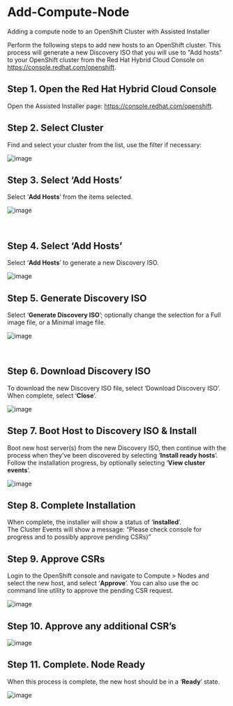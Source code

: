 # Add-Compute-Node

Adding a compute node to an OpenShift Cluster with Assisted Installer

Perform the following steps to add new hosts to an OpenShift cluster. 
This process will generate a new Discovery ISO that you will use to "Add hosts” to your OpenShift cluster from the Red Hat Hybrid Cloud Console on https://console.redhat.com/openshift.

## **Step 1.  Open the Red Hat Hybrid Cloud Console**

Open the Assisted Installer page:  https://console.redhat.com/openshift.

## **Step 2. Select Cluster**

Find and select your cluster from the list, use the filter if necessary:

![image](https://user-images.githubusercontent.com/48925593/167686892-c4fb7632-b4bf-4d9f-998f-b43fffed3cdd.png)


## **Step 3. Select ‘Add Hosts’**

Select ‘**Add Hosts**’ from the items selected.  

![image](https://user-images.githubusercontent.com/48925593/167687016-f35bed95-1389-4dff-8cae-795c646abd50.png)


 
## **Step 4. Select ‘Add Hosts’**
Select ‘**Add Hosts**’ to generate a new Discovery ISO. 

![image](https://user-images.githubusercontent.com/48925593/167687126-d980957d-c300-466e-92f2-e63250ef3606.png)



## **Step 5. Generate Discovery ISO**

Select ‘**Generate Discovery ISO**’; optionally change the selection for a Full image file, or a Minimal image file.

![image](https://user-images.githubusercontent.com/48925593/167687265-04422eb7-e811-4b64-8c85-31b454241038.png)


 
## **Step 6.  Download Discovery ISO**

To download the new Discovery ISO file, select ‘Download Discovery ISO’.  
When complete, select ‘**Close**’.  

![image](https://user-images.githubusercontent.com/48925593/167687299-528a20a2-a377-454d-a562-7a250dee82b9.png)



## **Step 7.  Boot Host to Discovery ISO & Install**

Boot new host server(s) from the new Discovery ISO, then continue with the process when they’ve been discovered by selecting ‘**Install ready hosts**’.  
Follow the installation progress, by optionally selecting ‘**View cluster events**’.

![image](https://user-images.githubusercontent.com/48925593/167687357-56f11ff6-d802-4eef-a79d-bd48c41ad926.png)



## **Step 8. Complete Installation**

When complete, the installer will show a status of ‘**installed**’.  
The Cluster Events will show a message: 
“Please check console for progress and to possibly approve pending CSRs)”


## **Step 9. Approve CSRs**

Login to the OpenShift console and navigate to Compute > Nodes and select the new host, and select ‘**Approve**’.
You can also use the oc command line utility to approve the pending CSR request.

![image](https://user-images.githubusercontent.com/48925593/167687444-c7a35e72-f2c9-4e76-978c-92bfbe23a0b1.png)



## **Step 10. Approve any additional CSR’s**

![image](https://user-images.githubusercontent.com/48925593/167687483-928a4a4e-34c0-4d63-be7d-24054e7dd460.png)


## **Step 11. Complete. Node Ready**

When this process is complete, the new host should be in a ‘**Ready**’ state.  

![image](https://user-images.githubusercontent.com/48925593/167687530-fec75e21-ed64-4575-b066-6ecb61487f16.png)


